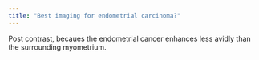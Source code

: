 ```yaml
---
title: "Best imaging for endometrial carcinoma?"
---
```

Post contrast, becaues the endometrial cancer enhances less avidly than the surrounding myometrium.

